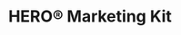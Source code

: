 ---
id: 1
title: "HERO® Marketing Kit"
description: "Everything you need to market and promote Virtual Shopping to your customers 🚀"
para: "Go to our Marketing Kit "
image: "https://2hrmp9bzmmx3f0xil1wyssgx-wpengine.netdna-ssl.com/wp-content/uploads/2021/05/HERO-Marketing-Kit.jpg"
path: "/news/toolkits"
---